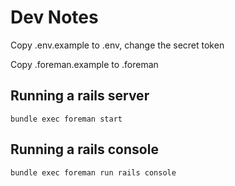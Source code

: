 Dev Notes
=========

Copy .env.example to .env, change the secret token

Copy .foreman.example to .foreman

Running a rails server
----------------------

    bundle exec foreman start

Running a rails console
-----------------------

    bundle exec foreman run rails console

